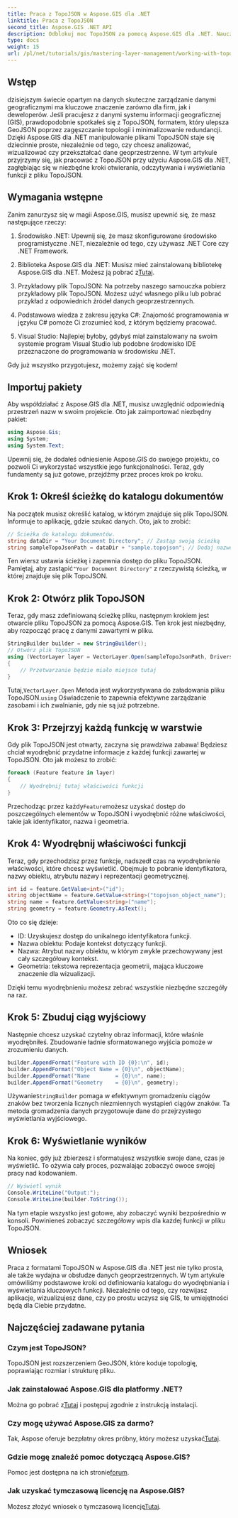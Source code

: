 ```yaml
---
title: Praca z TopoJSON w Aspose.GIS dla .NET
linktitle: Praca z TopoJSON
second_title: Aspose.GIS .NET API
description: Odblokuj moc TopoJSON za pomocą Aspose.GIS dla .NET. Naucz się czytać, wyodrębniać i wyświetlać obiekty geoprzestrzenne w prostych krokach.
type: docs
weight: 15
url: /pl/net/tutorials/gis/mastering-layer-management/working-with-topojson/
---
```

## Wstęp

dzisiejszym świecie opartym na danych skuteczne zarządzanie danymi geograficznymi ma kluczowe znaczenie zarówno dla firm, jak i deweloperów. Jeśli pracujesz z danymi systemu informacji geograficznej (GIS), prawdopodobnie spotkałeś się z TopoJSON, formatem, który ulepsza GeoJSON poprzez zagęszczanie topologii i minimalizowanie redundancji. Dzięki Aspose.GIS dla .NET manipulowanie plikami TopoJSON staje się dziecinnie proste, niezależnie od tego, czy chcesz analizować, wizualizować czy przekształcać dane geoprzestrzenne. W tym artykule przyjrzymy się, jak pracować z TopoJSON przy użyciu Aspose.GIS dla .NET, zagłębiając się w niezbędne kroki otwierania, odczytywania i wyświetlania funkcji z pliku TopoJSON.

## Wymagania wstępne

Zanim zanurzysz się w magii Aspose.GIS, musisz upewnić się, że masz następujące rzeczy:

1. Środowisko .NET: Upewnij się, że masz skonfigurowane środowisko programistyczne .NET, niezależnie od tego, czy używasz .NET Core czy .NET Framework.
   
2.  Biblioteka Aspose.GIS dla .NET: Musisz mieć zainstalowaną bibliotekę Aspose.GIS dla .NET. Możesz ją pobrać z[Tutaj](https://releases.aspose.com/gis/net/).

3. Przykładowy plik TopoJSON: Na potrzeby naszego samouczka pobierz przykładowy plik TopoJSON. Możesz użyć własnego pliku lub pobrać przykład z odpowiednich źródeł danych geoprzestrzennych.

4. Podstawowa wiedza z zakresu języka C#: Znajomość programowania w języku C# pomoże Ci zrozumieć kod, z którym będziemy pracować.

5. Visual Studio: Najlepiej byłoby, gdybyś miał zainstalowany na swoim systemie program Visual Studio lub podobne środowisko IDE przeznaczone do programowania w środowisku .NET.

Gdy już wszystko przygotujesz, możemy zająć się kodem!

## Importuj pakiety

Aby współdziałać z Aspose.GIS dla .NET, musisz uwzględnić odpowiednią przestrzeń nazw w swoim projekcie. Oto jak zaimportować niezbędny pakiet:

```csharp
using Aspose.Gis;
using System;
using System.Text;
```

Upewnij się, że dodałeś odniesienie Aspose.GIS do swojego projektu, co pozwoli Ci wykorzystać wszystkie jego funkcjonalności. Teraz, gdy fundamenty są już gotowe, przejdźmy przez proces krok po kroku.

## Krok 1: Określ ścieżkę do katalogu dokumentów

Na początek musisz określić katalog, w którym znajduje się plik TopoJSON. Informuje to aplikację, gdzie szukać danych. Oto, jak to zrobić:

```csharp
// Ścieżka do katalogu dokumentów.
string dataDir = "Your Document Directory"; // Zastąp swoją ścieżką
string sampleTopoJsonPath = dataDir + "sample.topojson"; // Dodaj nazwę pliku TopoJSON
```

 Ten wiersz ustawia ścieżkę i zapewnia dostęp do pliku TopoJSON. Pamiętaj, aby zastąpić`"Your Document Directory"` z rzeczywistą ścieżką, w której znajduje się plik TopoJSON.

## Krok 2: Otwórz plik TopoJSON

Teraz, gdy masz zdefiniowaną ścieżkę pliku, następnym krokiem jest otwarcie pliku TopoJSON za pomocą Aspose.GIS. Ten krok jest niezbędny, aby rozpocząć pracę z danymi zawartymi w pliku.

```csharp
StringBuilder builder = new StringBuilder();
// Otwórz plik TopoJSON
using (VectorLayer layer = VectorLayer.Open(sampleTopoJsonPath, Drivers.TopoJson))
{
    // Przetwarzanie będzie miało miejsce tutaj
}
```

 Tutaj,`VectorLayer.Open` Metoda jest wykorzystywana do załadowania pliku TopoJSON.`using` Oświadczenie to zapewnia efektywne zarządzanie zasobami i ich zwalnianie, gdy nie są już potrzebne.

## Krok 3: Przejrzyj każdą funkcję w warstwie

Gdy plik TopoJSON jest otwarty, zaczyna się prawdziwa zabawa! Będziesz chciał wyodrębnić przydatne informacje z każdej funkcji zawartej w TopoJSON. Oto jak możesz to zrobić:

```csharp
foreach (Feature feature in layer)
{
    // Wyodrębnij tutaj właściwości funkcji
}
```

 Przechodząc przez każdy`Feature`możesz uzyskać dostęp do poszczególnych elementów w TopoJSON i wyodrębnić różne właściwości, takie jak identyfikator, nazwa i geometria.

## Krok 4: Wyodrębnij właściwości funkcji

Teraz, gdy przechodzisz przez funkcje, nadszedł czas na wyodrębnienie właściwości, które chcesz wyświetlić. Obejmuje to pobranie identyfikatora, nazwy obiektu, atrybutu nazwy i reprezentacji geometrycznej.

```csharp
int id = feature.GetValue<int>("id");
string objectName = feature.GetValue<string>("topojson_object_name");
string name = feature.GetValue<string>("name");
string geometry = feature.Geometry.AsText();
```

Oto co się dzieje:
- ID: Uzyskujesz dostęp do unikalnego identyfikatora funkcji.
- Nazwa obiektu: Podaje kontekst dotyczący funkcji.
- Nazwa: Atrybut nazwy obiektu, w którym zwykle przechowywany jest cały szczegółowy kontekst.
- Geometria: tekstowa reprezentacja geometrii, mająca kluczowe znaczenie dla wizualizacji.

Dzięki temu wyodrębnieniu możesz zebrać wszystkie niezbędne szczegóły na raz.

## Krok 5: Zbuduj ciąg wyjściowy

Następnie chcesz uzyskać czytelny obraz informacji, które właśnie wyodrębniłeś. Zbudowanie ładnie sformatowanego wyjścia pomoże w zrozumieniu danych.

```csharp
builder.AppendFormat("Feature with ID {0}:\n", id);
builder.AppendFormat("Object Name = {0}\n", objectName);
builder.AppendFormat("Name        = {0}\n", name);
builder.AppendFormat("Geometry    = {0}\n", geometry);
```

 Używanie`StringBuilder` pomaga w efektywnym gromadzeniu ciągów znaków bez tworzenia licznych niezmiennych wystąpień ciągów znaków. Ta metoda gromadzenia danych przygotowuje dane do przejrzystego wyświetlania wyjściowego.

## Krok 6: Wyświetlanie wyników

Na koniec, gdy już zbierzesz i sformatujesz wszystkie swoje dane, czas je wyświetlić. To ożywia cały proces, pozwalając zobaczyć owoce swojej pracy nad kodowaniem.

```csharp
// Wyświetl wynik
Console.WriteLine("Output:");
Console.WriteLine(builder.ToString());
```

Na tym etapie wszystko jest gotowe, aby zobaczyć wyniki bezpośrednio w konsoli. Powinieneś zobaczyć szczegółowy wpis dla każdej funkcji w pliku TopoJSON.

## Wniosek

Praca z formatami TopoJSON w Aspose.GIS dla .NET jest nie tylko prosta, ale także wydajna w obsłudze danych geoprzestrzennych. W tym artykule omówiliśmy podstawowe kroki od definiowania katalogu do wyodrębniania i wyświetlania kluczowych funkcji. Niezależnie od tego, czy rozwijasz aplikacje, wizualizujesz dane, czy po prostu uczysz się GIS, te umiejętności będą dla Ciebie przydatne.

## Najczęściej zadawane pytania

### Czym jest TopoJSON?
TopoJSON jest rozszerzeniem GeoJSON, które koduje topologię, poprawiając rozmiar i strukturę pliku.

### Jak zainstalować Aspose.GIS dla platformy .NET?
 Można go pobrać z[Tutaj](https://releases.aspose.com/gis/net/) i postępuj zgodnie z instrukcją instalacji.

### Czy mogę używać Aspose.GIS za darmo?
 Tak, Aspose oferuje bezpłatny okres próbny, który możesz uzyskać[Tutaj](https://releases.aspose.com/).

### Gdzie mogę znaleźć pomoc dotyczącą Aspose.GIS?
 Pomoc jest dostępna na ich stronie[forum](https://forum.aspose.com/c/gis/33/).

### Jak uzyskać tymczasową licencję na Aspose.GIS?
 Możesz złożyć wniosek o tymczasową licencję[Tutaj](https://purchase.conholdate.com/temporary-license/).
